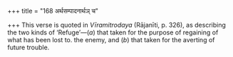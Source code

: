 +++
title = "168 अर्थसम्पादनार्थञ् च"

+++
This verse is quoted in *Vīramitrodaya* (Rājanīti, p. 326), as
describing the two kinds of ‘Refuge’—(*a*) that taken for the purpose of
regaining of what has been lost to. the enemy, and (*b*) that taken for
the averting of future trouble.


